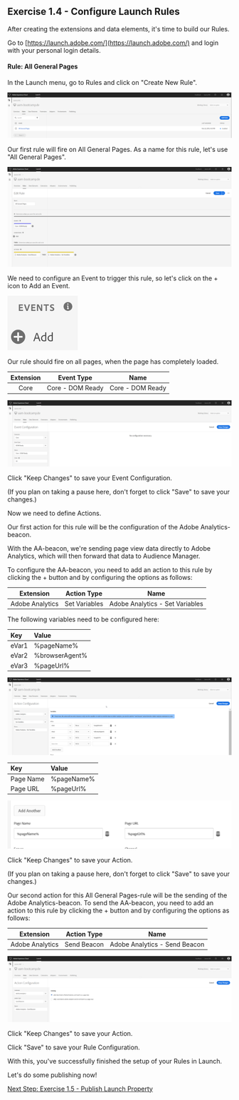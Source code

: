 ## Exercise 1.4 - Configure Launch Rules

After creating the extensions and data elements, it's time to build our Rules.

Go to [https://launch.adobe.com/](https://launch.adobe.com/) and login with your personal login details.

#### Rule: All General Pages

In the Launch menu, go to Rules and click on "Create New Rule".

![Launch Setup](./images/rules1.png)

Our first rule will fire on All General Pages.
As a name for this rule, let's use "All General Pages".

![Launch Setup](./images/rules2.png)

We need to configure an Event to trigger this rule, so let's click on the + icon to Add an Event.

![Launch Setup](./images/addevent.png)

Our rule should fire on all pages, when the page has completely loaded.

| Extension     | Event Type       | Name             |
|:-------------:| :---------------:| :--------------: |
| Core          | Core - DOM Ready | Core - DOM Ready |

![Launch Setup](./images/rules3.png)

Click "Keep Changes" to save your Event Configuration.

(If you plan on taking a pause here, don't forget to click "Save" to save your changes.)

Now we need to define Actions.

Our first action for this rule will be the configuration of the Adobe Analytics-beacon. 

With the AA-beacon, we're sending page view data directly to Adobe Analytics, which will then forward that data to Audience Manager.

To configure the AA-beacon, you need to add an action to this rule by clicking the + button and by configuring the options as follows:

| Extension                   | Action Type      | Name                                    |
|:---------------------------:| :---------------:| :-------------------------------------: |
| Adobe Analytics             | Set Variables    | Adobe Analytics - Set Variables         |



The following variables need to be configured here:

| Key               | Value             |
|:------------------| :---------------- |
| eVar1             | %pageName%    | 
| eVar2             | %browserAgent%   |
| eVar3             | %pageUrl%        |

![Launch Setup](./images/rules5.png)

| Key               | Value             |
|:------------------| :---------------- |
| Page Name            | %pageName%    | 
| Page URL           | %pageUrl%   |


![Launch Setup](./images/nameurl.png)

Click "Keep Changes" to save your Action.

(If you plan on taking a pause here, don't forget to click "Save" to save your changes.)

Our second action for this All General Pages-rule will be the sending of the Adobe Analytics-beacon. 
To send the AA-beacon, you need to add an action to this rule by clicking the + button and by configuring the options as follows:

| Extension                   | Action Type      | Name                                    |
|:---------------------------:| :---------------:| :-------------------------------------: |
| Adobe Analytics             | Send Beacon      | Adobe Analytics - Send Beacon           |

![Launch Setup](./images/rules4.png)

Click "Keep Changes" to save your Action.

Click "Save" to save your Rule Configuration.


With this, you've successfully finished the setup of your Rules in Launch.

Let's do some publishing now!

[Next Step: Exercise 1.5 - Publish Launch Property](./ex5.md)



